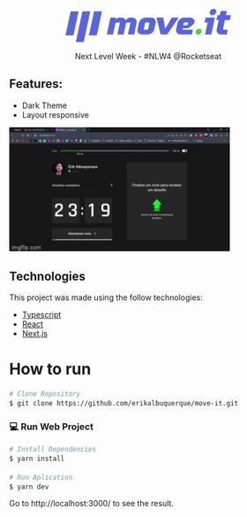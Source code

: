 <p align="center">
   <img src="./public/logo-full.svg" alt="Move It" width="300"/>
</p>

<p align="center">Next Level Week - #NLW4 @Rocketseat</p>

## Features:  
 * Dark Theme 
 * Layout responsive

<div>
   <img src="./public/app.gif" width="400px">
</div>

## Technologies
This project was made using the follow technologies:

* [Typescript](https://www.typescriptlang.org/)      
* [React](https://reactjs.org/)      
* [Next.js](https://nextjs.org/) 


# How to run
```bash
# Clone Repository
$ git clone https://github.com/erikalbuquerque/move-it.git
```

### 💻 Run Web Project

```bash
# Install Dependencies
$ yarn install

# Run Aplication
$ yarn dev
```
Go to http://localhost:3000/ to see the result.
